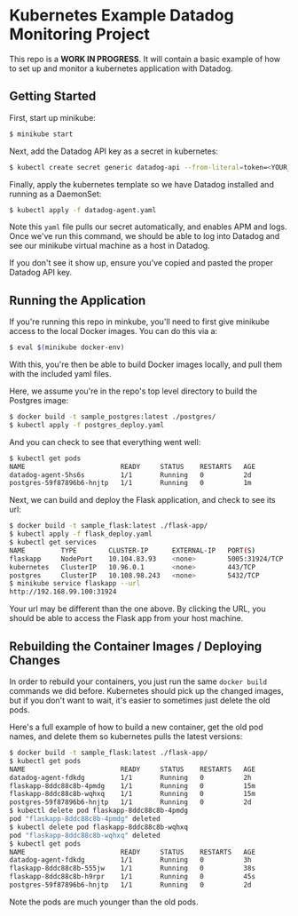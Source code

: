 # Kubernetes Example Datadog Monitoring Project


This repo is a **WORK IN PROGRESS**. It will contain a basic example of how to set up and monitor a kubernetes application with Datadog.

## Getting Started 

First, start up minikube:

```bash
$ minikube start
```

Next, add the Datadog API key as a secret in kubernetes:

```bash
$ kubectl create secret generic datadog-api --from-literal=token=<YOUR_DATADOG_API_KEY>
```

Finally, apply the kubernetes template so we have Datadog installed and running as a DaemonSet:

```bash
$ kubectl apply -f datadog-agent.yaml
```

Note this `yaml` file pulls our secret automatically, and enables APM and logs. Once we've run this command, we should be able to log into Datadog and see our minikube virtual machine as a host in Datadog.

If you don't see it show up, ensure you've copied and pasted the proper Datadog API key.

## Running the Application

If you're running this repo in minkube, you'll need to first give minikube access to the local Docker images. You can do this via a:

```bash
$ eval $(minikube docker-env)
```

With this, you're then be able to build Docker images locally, and pull them with the included yaml files. 

Here, we assume you're in the repo's top level directory to build the Postgres image:

```bash
$ docker build -t sample_postgres:latest ./postgres/
$ kubectl apply -f postgres_deploy.yaml
```

And you can check to see that everything went well:

```bash
$ kubectl get pods
NAME                        READY     STATUS    RESTARTS   AGE
datadog-agent-5hs6s         1/1       Running   0          2d
postgres-59f87896b6-hnjtp   1/1       Running   0          1m
```

Next, we can build and deploy the Flask application, and check to see its url:

```bash
$ docker build -t sample_flask:latest ./flask-app/
$ kubectl apply -f flask_deploy.yaml
$ kubectl get services
NAME         TYPE        CLUSTER-IP      EXTERNAL-IP   PORT(S)          AGE
flaskapp     NodePort    10.104.83.93    <none>        5005:31924/TCP   1d
kubernetes   ClusterIP   10.96.0.1       <none>        443/TCP          4d
postgres     ClusterIP   10.108.98.243   <none>        5432/TCP         2d
$ minikube service flaskapp --url
http://192.168.99.100:31924
```

Your url may be different than the one above. By clicking the URL, you should be able to access the Flask app from your host machine.

## Rebuilding the Container Images / Deploying Changes

In order to rebuild your containers, you just run the same `docker build` commands we did before. Kubernetes should pick up the changed images, but if you don't want to wait, it's easier to sometimes just delete the old pods. 

Here's a full example of how to build a new container, get the old pod names, and delete them so kubernetes pulls the latest versions:

```bash
$ docker build -t sample_flask:latest ./flask-app/
$ kubectl get pods
NAME                        READY     STATUS    RESTARTS   AGE
datadog-agent-fdkdg         1/1       Running   0          2h
flaskapp-8ddc88c8b-4pmdg    1/1       Running   0          15m
flaskapp-8ddc88c8b-wqhxq    1/1       Running   0          15m
postgres-59f87896b6-hnjtp   1/1       Running   0          2d
$ kubectl delete pod flaskapp-8ddc88c8b-4pmdg
pod "flaskapp-8ddc88c8b-4pmdg" deleted
$ kubectl delete pod flaskapp-8ddc88c8b-wqhxq
pod "flaskapp-8ddc88c8b-wqhxq" deleted
$ kubectl get pods
NAME                        READY     STATUS    RESTARTS   AGE
datadog-agent-fdkdg         1/1       Running   0          3h
flaskapp-8ddc88c8b-555jw    1/1       Running   0          38s
flaskapp-8ddc88c8b-h9rpr    1/1       Running   0          45s
postgres-59f87896b6-hnjtp   1/1       Running   0          2d
```

Note the pods are much younger than the old pods.
